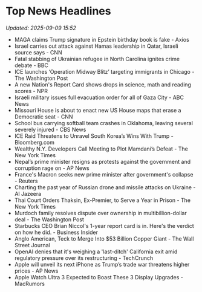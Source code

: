 # Top News Headlines

_Updated: 2025-09-09 15:52_

- MAGA claims Trump signature in Epstein birthday book is fake - Axios
- Israel carries out attack against Hamas leadership in Qatar, Israeli source says - CNN
- Fatal stabbing of Ukrainian refugee in North Carolina ignites crime debate - BBC
- ICE launches ‘Operation Midway Blitz’ targeting immigrants in Chicago - The Washington Post
- A new Nation's Report Card shows drops in science, math and reading scores - NPR
- Israeli military issues full evacuation order for all of Gaza City - ABC News
- Missouri House is about to enact new US House maps that erase a Democratic seat - CNN
- School bus carrying softball team crashes in Oklahoma, leaving several severely injured - CBS News
- ICE Raid Threatens to Unravel South Korea’s Wins With Trump - Bloomberg.com
- Wealthy N.Y. Developers Call Meeting to Plot Mamdani’s Defeat - The New York Times
- Nepal’s prime minister resigns as protests against the government and corruption rage on - AP News
- France's Macron seeks new prime minister after government's collapse - Reuters
- Charting the past year of Russian drone and missile attacks on Ukraine - Al Jazeera
- Thai Court Orders Thaksin, Ex-Premier, to Serve a Year in Prison - The New York Times
- Murdoch family resolves dispute over ownership in multibillion-dollar deal - The Washington Post
- Starbucks CEO Brian Niccol's 1-year report card is in. Here's the verdict on how he did. - Business Insider
- Anglo American, Teck to Merge Into $53 Billion Copper Giant - The Wall Street Journal
- OpenAI denies that it's weighing a 'last-ditch' California exit amid regulatory pressure over its restructuring - TechCrunch
- Apple will unveil its next iPhone as Trump’s trade war threatens higher prices - AP News
- Apple Watch Ultra 3 Expected to Boast These 3 Display Upgrades - MacRumors